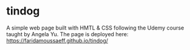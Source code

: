 # tindog
A simple web page built with HMTL &amp; CSS following the Udemy course taught by Angela Yu. The page is deployed here: https://faridamoussaeff.github.io/tindog/
